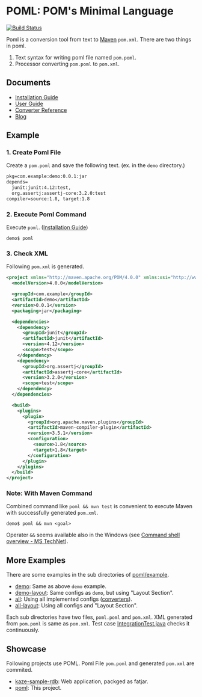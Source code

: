 # POML: POM's Minimal Language
[![Build Status](https://travis-ci.org/mamorum/poml.svg?branch=master)](https://travis-ci.org/mamorum/poml)

Poml is a conversion tool from text to [Maven](https://maven.apache.org/) `pom.xml`. There are two things in poml.

1. Text syntax for writing poml file named `pom.poml`.
2. Processor converting `pom.poml` to `pom.xml`.


## Documents
- [Installation Guide](doc/installation-guide.md)
- [User Guide](doc/user-guide.md)
- [Converter Reference](https://github.com/mamorum/poml/wiki)
- [Blog](http://java-poml.blogspot.com/)


## Example
### 1. Create Poml File
Create a `pom.poml` and save the following text. (ex. in the `demo` directory.)

```txt
pkg=com.example:demo:0.0.1:jar
depends=
  junit:junit:4.12:test,
  org.assertj:assertj-core:3.2.0:test
compiler=source:1.8, target:1.8
```


### 2. Execute Poml Command
Execute `poml`. ([Installation Guide](doc/installation-guide.md))

```
demo$ poml
```

### 3. Check XML
Following `pom.xml` is generated.

```xml
<project xmlns="http://maven.apache.org/POM/4.0.0" xmlns:xsi="http://www.w3.org/2001/XMLSchema-instance" xsi:schemaLocation="http://maven.apache.org/POM/4.0.0 http://maven.apache.org/xsd/maven-4.0.0.xsd">
  <modelVersion>4.0.0</modelVersion>

  <groupId>com.example</groupId>
  <artifactId>demo</artifactId>
  <version>0.0.1</version>
  <packaging>jar</packaging>

  <dependencies>
    <dependency>
      <groupId>junit</groupId>
      <artifactId>junit</artifactId>
      <version>4.12</version>
      <scope>test</scope>
    </dependency>
    <dependency>
      <groupId>org.assertj</groupId>
      <artifactId>assertj-core</artifactId>
      <version>3.2.0</version>
      <scope>test</scope>
    </dependency>
  </dependencies>

  <build>
    <plugins>
      <plugin>
        <groupId>org.apache.maven.plugins</groupId>
        <artifactId>maven-compiler-plugin</artifactId>
        <version>3.5.1</version>
        <configuration>
          <source>1.8</source>
          <target>1.8</target>
        </configuration>
      </plugin>
    </plugins>
  </build>
</project>
```

### Note: With Maven Command
Combined command like `poml && mvn test` is convenient to execute Maven with successfully generated `pom.xml`. 

```
demo$ poml && mvn <goal>
```

Operater `&&` seems available also in the Windows (see [Command shell overview - MS TechNet](https://technet.microsoft.com/en-us/library/bb490954.aspx)).


## More Examples
There are some examples in the sub directories of [poml/example](example).

- [demo](example/demo): Same as above `demo` example.
- [demo-layout](example/demo-layout): Same configs as `demo`, but using "Layout Section".
- [all](example/all): Using all implemented configs ([converters](https://github.com/mamorum/poml/wiki)).
- [all-layout](example/all-layout): Using all configs and "Layout Section".

Each sub directories have two files, `poml.poml` and `pom.xml`. XML generated from `pom.poml` is same as `pom.xml`. Test case [IntegrationTest.java](src/test/java/it/IntegrationTest.java) checks it continuously.


## Showcase
Following projects use POML. Poml File `pom.poml` and generated `pom.xml` are commited.

- [kaze-sample-rdb](https://github.com/mamorum/kaze-sample/tree/master/rdb): Web application, packged as fatjar.
- [poml](https://github.com/mamorum/poml): This project.
